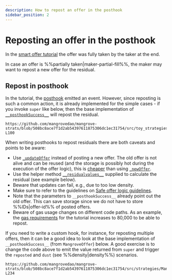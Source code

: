 ```yaml
---
description: How to repost an offer in the posthook
sidebar_position: 2
---
```


# Reposting an offer in the posthook

In the [smart offer tutorial](../getting-started/smart-offer.md) the offer was fully taken by the taker at the end.

In case an offer is %%partially taken|maker-partial-fill%%, the maker may want to repost a new offer for the residual.

## Repost in posthook

In the tutorial, the [posthook](../getting-started/smart-offer.md#emit-in-posthook) emitted an event. However, since reposting is such a common action, it is already implemented for the simple cases - if you invoke `super` like below, then the base implementation of [`__posthookSuccess__`](../technical-references/code/strats/src/strategies/MangroveOffer.md#posthooksuccess) will repost the residual.

```solidity reference title="OfferMakerTutorial.sol"
https://github.com/mangrovedao/mangrove-strats/blob/508bc8ace7f1d2ab54397611875306dc1ec31754/src/toy_strategies/offer_maker/tutorial/OfferMakerTutorialResidual.sol#L90-L100
```

When writing posthooks to repost residuals there are both caveats and points to be aware:

* Use [`_updateOffer`](../technical-references/code/strats/src/strategies/offer_maker/abstract/Direct.md#_updateoffer) instead of posting a new offer. The old offer is not alive and can be reused (and the storage is possibly hot during the execution of the offer logic), this is [cheaper](./howtoGasreq.md) than using [`_newOffer`](../technical-references/code/strats/src/strategies/offer_maker/abstract/Direct.md#_newoffer).
* Use the helper method [`__residualvalues__`](../technical-references/code/strats/src/strategies/MangroveOffer.md#residualvalues) supplied to calculate the residual (see example below).
* Beware that updates can fail, e.g., due to too low density.
* Make sure to refer to the guidelines on [Safe offer logic guidelines](./HowToImplement.md).
* Note that the parameters to `__posthookSuccess__` already point out the old offer. This can save storage since we do not have to store %%IDs|offer-id%% of posted offers.
* Beware of gas usage changes on different code paths. As an example, the [gas requirements](./howtoGasreq.md) for the tutorial increases to 80,000 to be able to repost.

If you need to write a custom hook, for instance, for reposting multiple offers, then it can be a good idea to look at the base implementation of `__posthookSuccess__`  (from `MangroveOffer`) below. A good exercise is to change the code above to emit the value returned from `super` and trigger the `reposted` and `dust` (see %%density|density%%) scenarios.

```solidity reference title="MangroveOffer.sol"
https://github.com/mangrovedao/mangrove-strats/blob/508bc8ace7f1d2ab54397611875306dc1ec31754/src/strategies/MangroveOffer.sol#L205-L234
```

